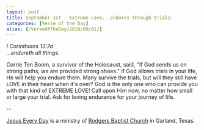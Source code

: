 ```yaml
---
layout: post
title: September 1st - Extreme Love...endures through trials.
categories: [Verse of the Day]
alias: [/VerseOfTheDay/2010/09/01/]
---
```


_I Corinthians 13:7d  
...endureth all things._

Corrie Ten Boom, a survivor of the Holocaust, said, "If God sends
us on strong paths, we are provided strong shoes." If God allows
trials in your life, He will help you endure them. Many survive the
trials, but will they still have LOVE in their heart when it's over?
God is the only one who can provide you with that kind of EXTREME
LOVE! Call upon Him now, no matter how small or large your trial. Ask
for loving endurance for your journey of life.

 --

<a href=http://jesuseveryday.net>Jesus Every Day</a> is a ministry of <a href=http://rodgersbaptist.net>Rodgers Baptist Church</a> in Garland, Texas.
